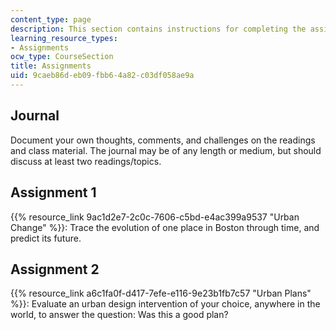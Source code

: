 ```yaml
---
content_type: page
description: This section contains instructions for completing the assignments.
learning_resource_types:
- Assignments
ocw_type: CourseSection
title: Assignments
uid: 9caeb86d-eb09-fbb6-4a82-c03df058ae9a
---
```


Journal
-------

Document your own thoughts, comments, and challenges on the readings and class material. The journal may be of any length or medium, but should discuss at least two readings/topics.

Assignment 1
------------

{{% resource_link 9ac1d2e7-2c0c-7606-c5bd-e4ac399a9537 "Urban Change" %}}: Trace the evolution of one place in Boston through time, and predict its future.

Assignment 2
------------

{{% resource_link a6c1fa0f-d417-7efe-e116-9e23b1fb7c57 "Urban Plans" %}}: Evaluate an urban design intervention of your choice, anywhere in the world, to answer the question: Was this a good plan?